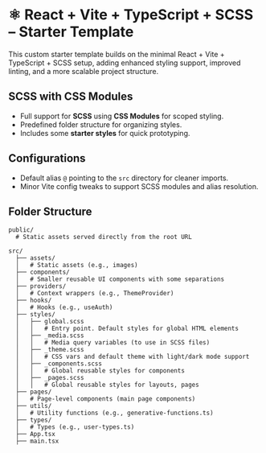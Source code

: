 # ⚛️ React + Vite + TypeScript + SCSS – Starter Template

This custom starter template builds on the minimal React + Vite + TypeScript + SCSS setup, adding enhanced styling support, improved linting, and a more scalable project structure.

## SCSS with CSS Modules

- Full support for **SCSS** using **CSS Modules** for scoped styling.
- Predefined folder structure for organizing styles.
- Includes some **starter styles** for quick prototyping.

## Configurations

- Default alias `@` pointing to the `src` directory for cleaner imports.
- Minor Vite config tweaks to support SCSS modules and alias resolution.

## Folder Structure

```
public/
  # Static assets served directly from the root URL

src/
  ├── assets/
  │   # Static assets (e.g., images)
  ├── components/
  │   # Smaller reusable UI components with some separations
  ├── providers/
  │   # Context wrappers (e.g., ThemeProvider)
  ├── hooks/
  │   # Hooks (e.g., useAuth)
  ├── styles/
  │   ├── global.scss
  │   │   # Entry point. Default styles for global HTML elements
  │   ├── _media.scss
  │   │   # Media query variables (to use in SCSS files)
  │   ├── _theme.scss
  │   │   # CSS vars and default theme with light/dark mode support
  │   ├── _components.scss
  │   │   # Global reusable styles for components
  │   ├── _pages.scss
  │   │   # Global reusable styles for layouts, pages
  ├── pages/
  │   # Page-level components (main page components)
  ├── utils/
  │   # Utility functions (e.g., generative-functions.ts)
  ├── types/
  │   # Types (e.g., user-types.ts)
  ├── App.tsx
  ├── main.tsx
```
